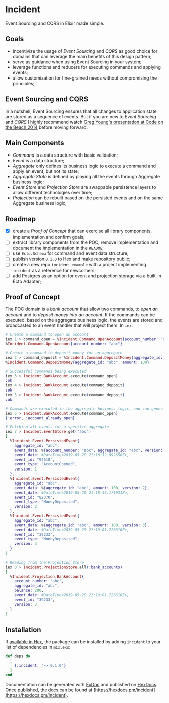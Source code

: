 # Incident

Event Sourcing and CQRS in Elixir made simple.

## Goals

* incentivize the usage of *Event Sourcing* and *CQRS* as good choice for domains that can leverage the main benefits of this design pattern;
* serve as guidance when using Event Sourcing in your system;
* leverage functions and reducers for executing commands and applying events;
* allow customization for fine-grained needs without compromising the principles;

## Event Sourcing and CQRS

In a nutshell, Event Sourcing ensures that all changes to application state are stored as a sequence of events. But if you are new to *Event Sourcing* and *CQRS* I highly recommend watch [Greg Young's presentation at Code on the Beach 2014](https://www.youtube.com/watch?v=JHGkaShoyNs) before moving forward.

## Main Components

* *Command* is a data structure with basic validation;
* *Event* is a data structure;
* *Aggregate* only defines its business logic to execute a command and apply an event, but not its state;
* *Aggregate State* is defined by playing all the events through Aggregate business logic;
* *Event Store* and *Projection Store* are swappable persistence layers to allow different technologies over time;
* *Projection* can be rebuilt based on the persisted events and on the same Aggregate business logic;

## Roadmap

- [x] create a *Proof of Concept* that can exercise all library components, implementation and confirm goals;
- [ ] extract library components from the POC, remove implementation and document the implementation in the `README`;
- [ ] use `Ecto.Schema` for command and event data structure;
- [ ] publish version `0.1.0` to Hex and make repository public;
- [ ] create a new repo `incident_example` with a project implementing `incident` as a reference for newcomers;
- [ ] add Postgres as an option for event and projection storage via a built-in Ecto Adapter;

## Proof of Concept

The POC domain is a *bank account* that allow two commands, to *open an account* and to *deposit money into an account*. If the commands can be executed, based on the aggregate business logic, the events are stored and broadcasted to an event handler that will project them. In `iex`:

```elixir
# Create a command to open an account
iex 1 > command_open = %Incident.Command.OpenAccount{account_number: "abc"}
%Incident.Command.OpenAccount{account_number: "abc"}

# Create a command to deposit money for an aggregate
iex 2 > command_deposit = %Incident.Command.DepositMoney{aggregate_id: "abc", amount: 100}
%Incident.Command.DepositMoney{aggregate_id: "abc", amount: 100}

# Successful commands being executed
iex 3 > Incident.BankAccount.execute(command_open)
:ok
iex 4 > Incident.BankAccount.execute(command_deposit)
:ok
iex 5 > Incident.BankAccount.execute(command_deposit)
:ok

# Commands are executed in the aggregate business logic, and can generate errors
iex 6 > Incident.BankAccount.execute(command_open)
{:error, :account_already_open}

# Fetching all events for a specific aggregate
iex 7 > Incident.EventStore.get("abc")
[
  %Incident.Event.PersistedEvent{
    aggregate_id: "abc",
    event_data: %{account_number: "abc", aggregate_id: "abc", version: 1},
    event_date: #DateTime<2019-05-20 21:18:32.892658Z>,
    event_id: "94618",
    event_type: "AccountOpened",
    version: 1
  },
  %Incident.Event.PersistedEvent{
    aggregate_id: "abc",
    event_data: %{aggregate_id: "abc", amount: 100, version: 2},
    event_date: #DateTime<2019-05-20 21:18:46.171031Z>,
    event_id: "82370",
    event_type: "MoneyDeposited",
    version: 2
  },
  %Incident.Event.PersistedEvent{
    aggregate_id: "abc",
    event_data: %{aggregate_id: "abc", amount: 100, version: 3},
    event_date: #DateTime<2019-05-20 21:19:01.726610Z>,
    event_id: "39233",
    event_type: "MoneyDeposited",
    version: 3
  }
]

# Reading from the Projection Store
iex 8 > Incident.ProjectionStore.all(:bank_accounts)
[
  %Incident.Projection.BankAccount{
    account_number: "abc",
    aggregate_id: "abc",
    balance: 200,
    event_date: #DateTime<2019-05-20 21:19:01.726610Z>,
    event_id: "39233",
    version: 3
  }
]
```


## Installation

If [available in Hex](https://hex.pm/docs/publish), the package can be installed
by adding `incident` to your list of dependencies in `mix.exs`:

```elixir
def deps do
  [
    {:incident, "~> 0.1.0"}
  ]
end
```

Documentation can be generated with [ExDoc](https://github.com/elixir-lang/ex_doc)
and published on [HexDocs](https://hexdocs.pm). Once published, the docs can
be found at [https://hexdocs.pm/incident](https://hexdocs.pm/incident).

